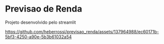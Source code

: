 # Previsao de Renda

Projeto desenvolvido pelo streamlit

https://github.com/heberrossi/previsao_renda/assets/137964988/ec60171b-5bf3-4250-a90e-5b3b61032a54



